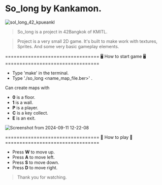 # So_long by Kankamon.

![sol_long_42_kpueankl](https://github.com/user-attachments/assets/5bf03460-bc28-4102-8a8e-4ae9696f26da)

> So_long is a project in 42Bangkok of KMITL.

> Project is a very small 2D game. It's built to make work with textures, Sprites. And some very basic gameplay elements.

================================= 🖥 How to start game 🖥 =================================
- Type 'make' in the terminal.
- Type './so_long <name_map_file.ber>' .

Can create maps with
- **0** is a floor.
- **1** is a wall.
- **P** is a player.
- **C** is a key collect.
- **E** is an exit.

![Screenshot from 2024-09-11 12-22-08](https://github.com/user-attachments/assets/4c093cbf-8595-49a2-8ae8-6d3276d3fa8b)

================================= 👾 How to play 👾 =================================
- Press **W** to move up.
- Press **A** to move left.
- Press **S** to move down.
- Press **D** to move right.

> Thank you for watching.
